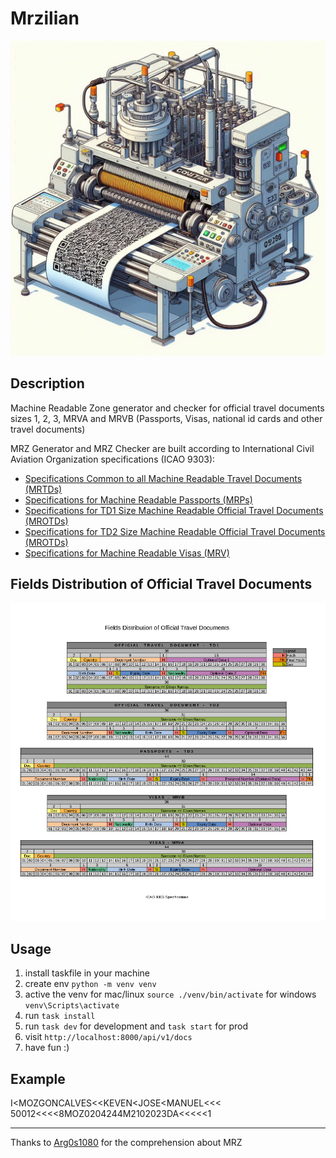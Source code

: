 # Mrzilian

![image](public/mrz.jpeg)

## Description

Machine Readable Zone generator and checker for official travel documents sizes
1, 2, 3, MRVA and MRVB (Passports, Visas, national id cards and other travel documents)

MRZ Generator and MRZ Checker are built according to International Civil Aviation
Organization specifications (ICAO 9303):

* [Specifications Common to all Machine Readable Travel Documents (MRTDs)](https://www.icao.int/publications/Documents/9303_p3_cons_en.pdf)
* [Specifications for Machine Readable Passports (MRPs)](https://www.icao.int/publications/Documents/9303_p4_cons_en.pdf)
* [Specifications for TD1 Size Machine Readable Official Travel Documents (MROTDs)](https://www.icao.int/publications/Documents/9303_p5_cons_en.pdf)
* [Specifications for TD2 Size Machine Readable Official Travel Documents (MROTDs)](https://www.icao.int/publications/Documents/9303_p6_cons_en.pdf)
* [Specifications for Machine Readable Visas (MRV)](https://www.icao.int/publications/Documents/9303_p7_cons_en.pdf)

## Fields Distribution of Official Travel Documents

![image](public/Fields_Distribution.png)

## Usage

1. install taskfile in your machine
2. create env `python -m venv venv`
3. active the venv for mac/linux `source ./venv/bin/activate` for windows `venv\Scripts\activate`
4. run `task install`
5. run `task dev` for development and `task start` for prod
6. visit `http://localhost:8000/api/v1/docs`
7. have fun :)

## Example

I<MOZGONCALVES<<KEVEN<JOSE<MANUEL<<<\
50012<<<<8MOZ0204244M2102023DA<<<<<1

---
Thanks to [Arg0s1080](https://github.com/Arg0s1080) for the comprehension about MRZ
